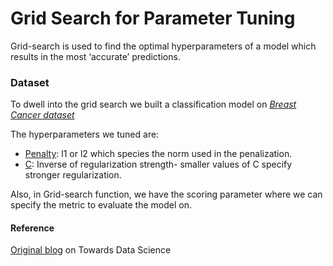 # Grid Search for Parameter Tuning
Grid-search is used to find the optimal hyperparameters of a model which results in the most ‘accurate’ predictions.

### Dataset
To dwell into the grid search we built a classification model on [*Breast Cancer dataset*](https://archive.ics.uci.edu/ml/datasets/breast+cancer+wisconsin+%28original%29)

The hyperparameters we tuned are:
* [Penalty](https://towardsdatascience.com/l1-and-l2-regularization-methods-ce25e7fc831c): l1 or l2 which species the norm used in the penalization.
* [C](https://stackoverflow.com/questions/22851316/what-is-the-inverse-of-regularization-strength-in-logistic-regression-how-shoul): Inverse of regularization strength- smaller values of C specify stronger regularization.

Also, in Grid-search function, we have the scoring parameter where we can specify the metric to evaluate the model on.

#### Reference
[Original blog](https://towardsdatascience.com/grid-search-for-model-tuning-3319b259367e) on Towards Data Science